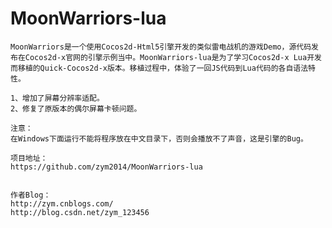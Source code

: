 ﻿MoonWarriors-lua
================
    MoonWarriors是一个使用Cocos2d-Html5引擎开发的类似雷电战机的游戏Demo，源代码发布在Cocos2d-x官网的引擎示例当中。MoonWarriors-lua是为了学习Cocos2d-x Lua开发而移植的Quick-Cocos2d-x版本。移植过程中，体验了一回JS代码到Lua代码的各自语法特性。

    1、增加了屏幕分辨率适配。
    2、修复了原版本的偶尔屏幕卡顿问题。

    注意：
    在Windows下面运行不能将程序放在中文目录下，否则会播放不了声音，这是引擎的Bug。

    项目地址：
    https://github.com/zym2014/MoonWarriors-lua


    作者Blog：
    http://zym.cnblogs.com/
    http://blog.csdn.net/zym_123456
